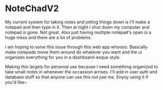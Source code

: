 # NoteChadV2

My current system for taking notes and jotting things down is I'll make a notepad and then type in it. Then at night I shut down my computer and notepad is gone. Not great. Also just having multiple notepad's open is a huge mess and there are a lot of problems.

I am hoping to solve this issue through this web app whoooo. Basically make notepads move them around do whatever you want and the ui organizes everything for you in a dashboard-esque style. 

Making this largely for personal use because I need something organized to take small notes in whenever the occassion arrises. I'll add in user auth and database stuff so that anyone can use this not just me. Enyoy using it if you'd like~

